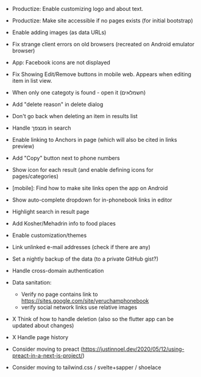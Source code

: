 - Productize: Enable customizing logo and about text.
- Productize: Make site accessible if no pages exists (for initial bootstrap)
- Enable adding images (as data URLs)
- Fix strange client errors on old browsers (recreated on Android emulator browser)
- App: Facebook icons are not displayed
- Fix Showing Edit/Remove buttons in mobile web. Appears when editing item in list view.
- When only one categoty is found - open it (חשמלאים)
- Add "delete reason" in delete dialog
- Don't go back when deleting an item in results list
- Handle מנצפך in search
- Enable linking to Anchors in page (which will also be cited in links preview)


- Add "Copy" button next to phone numbers
- Show icon for each result (and enable defining icons for pages/categories)
- [mobile]: Find how to make site links open the app on Android
- Show auto-complete dropdown for in-phonebook links in editor
- Highlight search in result page
- Add Kosher/Mehadrin info to food places
- Enable customization/themes
- Link unlinked e-mail addresses (check if there are any)
- Set a nightly backup of the data (to a private GitHub gist?)
- Handle cross-domain authentication
- Data sanitation:
    * Verify no page contains link to https://sites.google.com/site/yeruchamphonebook
    * verify social network links use relative images
- X Think of how to handle deletion (also so the flutter app can be updated about changes)
- X Handle page history
- Consider moving to preact (https://justinnoel.dev/2020/05/12/using-preact-in-a-next-js-project/)
- Consider moving to tailwind.css / svelte+sapper / shoelace
